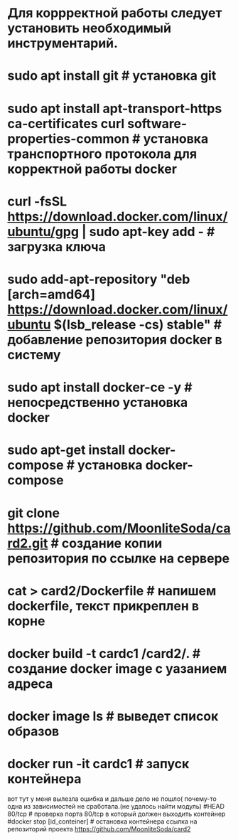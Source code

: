 # Для коррректной работы следует установить необходимый инструментарий.
# sudo apt install git # установка git
# sudo apt install apt-transport-https ca-certificates curl software-properties-common # установка транспортного протокола для корректной работы docker
# curl -fsSL https://download.docker.com/linux/ubuntu/gpg | sudo apt-key add - # загрузка ключа 
# sudo add-apt-repository "deb [arch=amd64] https://download.docker.com/linux/ubuntu $(lsb_release -cs) stable" # добавление репозитория docker в систему
# sudo apt install docker-ce -y # непосредственно установка docker
# sudo apt-get install docker-compose # установка docker-compose
# git clone https://github.com/MoonliteSoda/card2.git # создание копии репозитория по ссылке на сервере
# cat > card2/Dockerfile # напишем dockerfile, текст прикреплен в корне
# docker build -t cardc1 /card2/. # создание docker image с уазанием адреса
# docker image ls # выведет список образов
# docker run -it cardc1 # запуск контейнера
вот тут у меня вылезла ошибка и дальше дело не пошло( почему-то одна из зависимостей не сработала.(не удалось найти модуль)
#HEAD 80/tcp # проверка порта 80/tcp в который должен выходить контейнер
#docker stop [id_conteiner] # остановка контейнера
ссылка на репозиторий проекта https://github.com/MoonliteSoda/card2

